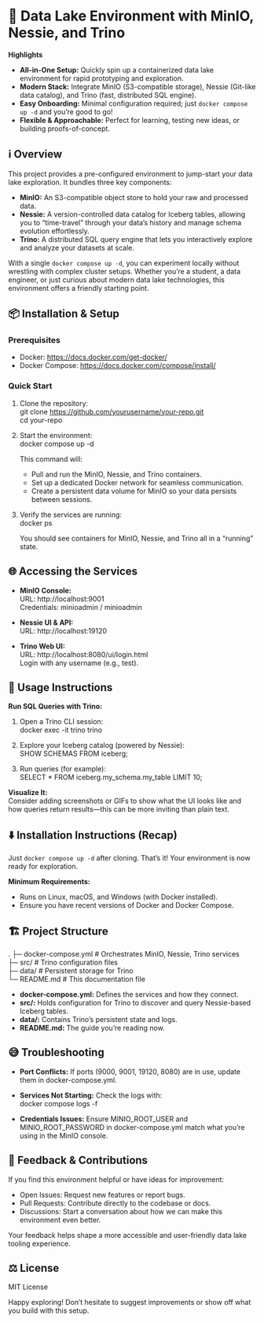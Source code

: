 # 🚀 Data Lake Environment with MinIO, Nessie, and Trino

**Highlights**  
- **All-in-One Setup:** Quickly spin up a containerized data lake environment for rapid prototyping and exploration.  
- **Modern Stack:** Integrate MinIO (S3-compatible storage), Nessie (Git-like data catalog), and Trino (fast, distributed SQL engine).  
- **Easy Onboarding:** Minimal configuration required; just `docker compose up -d` and you’re good to go!  
- **Flexible & Approachable:** Perfect for learning, testing new ideas, or building proofs-of-concept.

## ℹ️ Overview
This project provides a pre-configured environment to jump-start your data lake exploration. It bundles three key components:

- **MinIO:** An S3-compatible object store to hold your raw and processed data.  
- **Nessie:** A version-controlled data catalog for Iceberg tables, allowing you to “time-travel” through your data’s history and manage schema evolution effortlessly.  
- **Trino:** A distributed SQL query engine that lets you interactively explore and analyze your datasets at scale.

With a single `docker compose up -d`, you can experiment locally without wrestling with complex cluster setups. Whether you’re a student, a data engineer, or just curious about modern data lake technologies, this environment offers a friendly starting point.

## 📦 Installation & Setup

### Prerequisites
- Docker: https://docs.docker.com/get-docker/  
- Docker Compose: https://docs.docker.com/compose/install/

### Quick Start
1. Clone the repository:  
   git clone https://github.com/yourusername/your-repo.git  
   cd your-repo

2. Start the environment:  
   docker compose up -d

   This command will:  
   - Pull and run the MinIO, Nessie, and Trino containers.  
   - Set up a dedicated Docker network for seamless communication.  
   - Create a persistent data volume for MinIO so your data persists between sessions.

3. Verify the services are running:  
   docker ps

   You should see containers for MinIO, Nessie, and Trino all in a “running” state.

## 🌐 Accessing the Services

- **MinIO Console:**  
  URL: http://localhost:9001  
  Credentials: minioadmin / minioadmin

- **Nessie UI & API:**  
  URL: http://localhost:19120

- **Trino Web UI:**  
  URL: http://localhost:8080/ui/login.html  
  Login with any username (e.g., test).

## 🚀 Usage Instructions

**Run SQL Queries with Trino:**
1. Open a Trino CLI session:  
   docker exec -it trino trino

2. Explore your Iceberg catalog (powered by Nessie):  
   SHOW SCHEMAS FROM iceberg;

3. Run queries (for example):  
   SELECT * FROM iceberg.my_schema.my_table LIMIT 10;

**Visualize It:**  
Consider adding screenshots or GIFs to show what the UI looks like and how queries return results—this can be more inviting than plain text.

## ⬇️ Installation Instructions (Recap)
Just `docker compose up -d` after cloning. That’s it! Your environment is now ready for exploration.

**Minimum Requirements:**  
- Runs on Linux, macOS, and Windows (with Docker installed).  
- Ensure you have recent versions of Docker and Docker Compose.

## 🏗 Project Structure
.
├─ docker-compose.yml      # Orchestrates MinIO, Nessie, Trino services  
├─ src/                    # Trino configuration files  
├─ data/                   # Persistent storage for Trino  
└─ README.md               # This documentation file

- **docker-compose.yml:** Defines the services and how they connect.  
- **src/:** Holds configuration for Trino to discover and query Nessie-based Iceberg tables.  
- **data/:** Contains Trino’s persistent state and logs.  
- **README.md:** The guide you’re reading now.

## 😅 Troubleshooting

- **Port Conflicts:** If ports (9000, 9001, 19120, 8080) are in use, update them in docker-compose.yml.  
- **Services Not Starting:** Check the logs with:  
  docker compose logs -f

- **Credentials Issues:** Ensure MINIO_ROOT_USER and MINIO_ROOT_PASSWORD in docker-compose.yml match what you’re using in the MinIO console.

## 💭 Feedback & Contributions
If you find this environment helpful or have ideas for improvement:

- Open Issues: Request new features or report bugs.  
- Pull Requests: Contribute directly to the codebase or docs.  
- Discussions: Start a conversation about how we can make this environment even better.

Your feedback helps shape a more accessible and user-friendly data lake tooling experience.

## ⚖️ License
MIT License

Happy exploring! Don’t hesitate to suggest improvements or show off what you build with this setup.